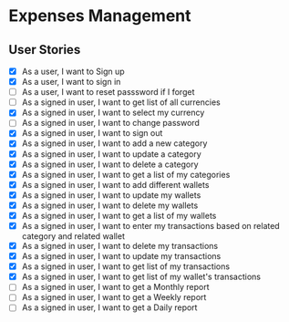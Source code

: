 # Expenses Management

## User Stories

- [x] As a user, I want to Sign up
- [x] As a user, I want to sign in
- [ ] As a user, I want to reset passsword if I forget
- [ ] As a signed in user, I want to get list of all currencies
- [x] As a signed in user, I want to select my currency
- [ ] As a signed in user, I want to change password
- [x] As a signed in user, I want to sign out
- [x] As a signed in user, I want to add a new category
- [x] As a signed in user, I want to update a category
- [x] As a signed in user, I want to delete a category
- [x] As a signed in user, I want to get a list of my categories
- [x] As a signed in user, I want to add different wallets
- [x] As a signed in user, I want to update my wallets
- [x] As a signed in user, I want to delete my wallets
- [x] As a signed in user, I want to get a list of my wallets
- [x] As a signed in user, I want to enter my transactions based on related category and related wallet
- [x] As a signed in user, I want to delete my transactions
- [x] As a signed in user, I want to update my transactions
- [x] As a signed in user, I want to get list of my transactions
- [x] As a signed in user, I want to get list of my wallet's transactions
- [ ] As a signed in user, I want to get a Monthly report
- [ ] As a signed in user, I want to get a Weekly report
- [ ] As a signed in user, I want to get a Daily report
